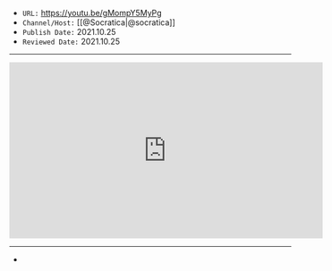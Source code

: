 

- `URL:` <https://youtu.be/gMompY5MyPg>
- `Channel/Host:` [[@Socratica|@socratica]]
- `Publish Date:` 2021.10.25
- `Reviewed Date:` 2021.10.25

---

<center><iframe width="560" height="315" src="https://www.youtube.com/embed/gMompY5MyPg" frameborder="0" allow="accelerometer; autoplay; encrypted-media; gyroscope; picture-in-picture" allowfullscreen></iframe></center>

---

-


